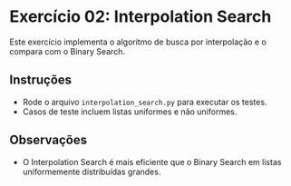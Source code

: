 # Exercício 02: Interpolation Search

Este exercício implementa o algoritmo de busca por interpolação e o compara com o Binary Search.

## Instruções
- Rode o arquivo `interpolation_search.py` para executar os testes.
- Casos de teste incluem listas uniformes e não uniformes.

## Observações
- O Interpolation Search é mais eficiente que o Binary Search em listas uniformemente distribuídas grandes.
